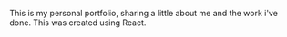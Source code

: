 This is my personal portfolio, sharing a little about me and the work i've done. This was created using React.